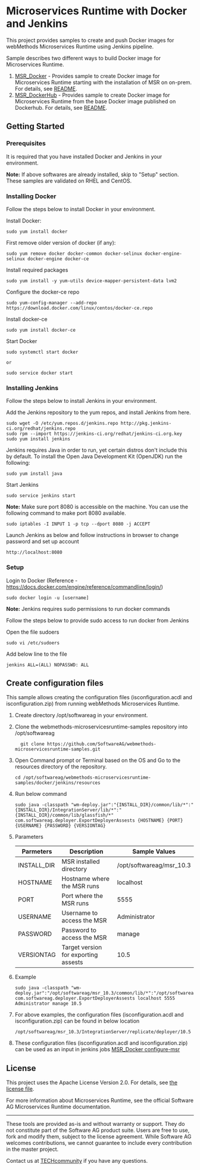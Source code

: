 # Microservices Runtime with Docker and Jenkins

This project provides samples to create and push Docker images for webMethods Microservices Runtime using Jenkins pipeline.

Sample describes two different ways to build Docker image for Microservices Runtime.

1. [MSR_Docker](MSR_Docker) - Provides sample to create Docker image for Microservices Runtime starting with the installation of MSR on on-prem. For details, see [README](README_MSR_Docker.md).
2. [MSR_DockerHub](MSR_DockerHub) - Provides sample to create Docker image for Microservices Runtime from the base Docker image published on Dockerhub. For details, see [README](README_MSR_DockerHub.md).

## Getting Started

### Prerequisites

It is required that you have installed Docker and Jenkins in your environment.
 
**Note:** If above softwares are already installed, skip to "Setup" section. These samples are validated on RHEL and CentOS.

### Installing Docker

Follow the steps below to install Docker in your environment.

Install Docker:
```
sudo yum install docker
```

First remove older version of docker (if any):
```
sudo yum remove docker docker-common docker-selinux docker-engine-selinux docker-engine docker-ce
```

Install required packages
```
sudo yum install -y yum-utils device-mapper-persistent-data lvm2
```

Configure the docker-ce repo
```
sudo yum-config-manager --add-repo https://download.docker.com/linux/centos/docker-ce.repo
```

Install docker-ce
```
sudo yum install docker-ce
```

Start Docker
```
sudo systemctl start docker 

or 

sudo service docker start
```

### Installing Jenkins

Follow the steps below to install Jenkins in your environment.

Add the Jenkins repository to the yum repos, and install Jenkins from here.
```
sudo wget -O /etc/yum.repos.d/jenkins.repo http://pkg.jenkins-ci.org/redhat/jenkins.repo
sudo rpm --import https://jenkins-ci.org/redhat/jenkins-ci.org.key
sudo yum install jenkins
```

Jenkins requires Java in order to run, yet certain distros don't include this by default. To install the Open Java Development Kit (OpenJDK) run the following:
```
sudo yum install java
```

Start Jenkins
```
sudo service jenkins start
```

**Note:** Make sure port 8080 is accessible on the machine. You can use the following command to make port 8080 available.
```
sudo iptables -I INPUT 1 -p tcp --dport 8080 -j ACCEPT
```

Launch Jenkins as below and follow instructions in browser to change password and set up account
```
http://localhost:8080
```

### Setup

Login to Docker (Reference - https://docs.docker.com/engine/reference/commandline/login/)
```
sudo docker login -u [username] 
```

**Note:** Jenkins requires sudo permissions to run docker commands

Follow the steps below to provide sudo access to run docker from Jenkins

Open the file sudoers
```
sudo vi /etc/sudoers 
```

Add below line to the file
```
jenkins ALL=(ALL) NOPASSWD: ALL
```
## Create configuration files
This sample allows creating the configuration files (isconfiguration.acdl and isconfiguration.zip) from running webMethods Microservices Runtime. 
1. Create directory /opt/softwareag in your environment. 

2.	Clone the webmethods-microservicesruntime-samples repository into /opt/softwareag
    ```
      git clone https://github.com/SoftwareAG/webmethods-microservicesruntime-samples.git
    ```

3.	Open Command prompt or Terminal based on the OS and Go to the resources directory of the repository.
    ```
    cd /opt/softwareag/webmethods-microservicesruntime-samples/docker/jenkins/resources
    ```
4. Run below command

    ```
    sudo java -classpath "wm-deploy.jar":"{INSTALL_DIR}/common/lib/*":"{INSTALL_DIR}/IntegrationServer/lib/*":"{INSTALL_DIR}/common/lib/glassfish/*" com.softwareag.deployer.ExportDeployerAssests {HOSTNAME} {PORT} {USERNAME} {PASSWORD} {VERSIONTAG} 
    ```

5. Parameters

    | Parmeters   	| Description                          	| Sample Values             	|
    |-------------	|--------------------------------------	|---------------------------	|
    | INSTALL_DIR 	| MSR installed directory             	| /opt/softwareag/msr_10.3 	|
    | HOSTNAME    	| Hostname where the MSR runs          	| localhost                 	|
	| PORT        	| Port where the MSR runs              	| 5555                      	|
    | USERNAME    	| Username to access the MSR           	| Administrator             	|
    | PASSWORD    	| Password to access the MSR           	| manage                    	|
    | VERSIONTAG  	| Target version for exporting assests 	| 10.5                      	|
6. Example

    ```
    sudo java -classpath "wm-deploy.jar":"/opt/softwareag/msr_10.3/common/lib/*":"/opt/softwareag/msr_10.3/IntegrationServer/lib/*":"/opt/softwareag/msr_10.3/common/lib/glassfish/*" com.softwareag.deployer.ExportDeployerAssests localhost 5555 Administrator manage 10.5 
    ```
        
        
7. For above examples, the configuration files (isconfiguration.acdl and isconfiguration.zip) can be found in below location
	
    ```
    /opt/softwareag/msr_10.3/IntegrationServer/replicate/deployer/10.5 
    ```
8. These configuration files (isconfiguration.acdl and isconfiguration.zip) can be used as an input in jenkins jobs  [MSR_Docker configure-msr ](https://github.com/SoftwareAG/webmethods-microservicesruntime-samples/blob/master/docker/jenkins/README_MSR_Docker.md#configure-msr)
    
## License

This project uses the Apache License Version 2.0. For details, see [the license file](../../LICENSE).

For more information about Microservices Runtime, see the official Software AG Microservices Runtime documentation.

______________________
These tools are provided as-is and without warranty or support. They do not constitute part of the Software AG product suite. Users are free to use, fork and modify them, subject to the license agreement. While Software AG welcomes contributions, we cannot guarantee to include every contribution in the master project.	

Contact us at [TECHcommunity](mailto:technologycommunity@softwareag.com?subject=Github/SoftwareAG) if you have any questions.

